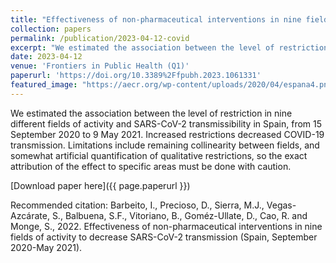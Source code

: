 ```yaml
---
title: "Effectiveness of non-pharmaceutical interventions in nine fields of activity to decrease SARS-CoV-2 transmission (Spain, September 2020-May 2021)"
collection: papers
permalink: /publication/2023-04-12-covid
excerpt: "We estimated the association between the level of restriction in nine different fields of activity and SARS-CoV-2 transmissibility in Spain, from 15th September 2020 to 9th May 2021."
date: 2023-04-12
venue: 'Frontiers in Public Health (Q1)'
paperurl: 'https://doi.org/10.3389%2Ffpubh.2023.1061331'
featured_image: "https://aecr.org/wp-content/uploads/2020/04/espana4.png"
---
```

We estimated the association between the level of restriction in nine different fields of activity and SARS-CoV-2 transmissibility in Spain, from 15 September 2020 to 9 May 2021. Increased restrictions decreased COVID-19 transmission. Limitations include remaining collinearity between fields, and somewhat artificial quantification of qualitative restrictions, so the exact attribution of the effect to specific areas must be done with caution.

[Download paper here]({{ page.paperurl }})

Recommended citation: Barbeito, I., Precioso, D., Sierra, M.J., Vegas-Azcárate, S., Balbuena, S.F., Vitoriano, B., Goméz-Ullate, D., Cao, R. and Monge, S., 2022. Effectiveness of non-pharmaceutical interventions in nine fields of activity to decrease SARS-CoV-2 transmission (Spain, September 2020-May 2021).
